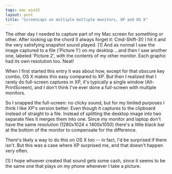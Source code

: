 ```yaml
---
tags: mac win32
layout: post
title: "Screencaps on multiple multiple monitors, XP and OS X"
---
```




<p>The other day I needed to capture part of my Mac screen for something or other. After looking up the chord (I always forget it: Cmd-Shift-3!) I hit it and the very satisfying snapshot sound played. [1] And as normal I saw the image captured to a file ('Picture 1') on my desktop ...and then I saw another one, labeled 'Picture 2', with the contents of my other monitor. Each graphic had its own resolution too. Neat!</p>

<p>When I first started this entry it was about how, except for that obscure key combo, OS X makes this easy compared to XP. But then I realized that I rarely do full-screen captures in XP, it's typically a single window (Alt-PrintScreen), and I don't think I've ever done a full-screen with multiple monitors.</p>

<p>So I snapped the full-screen: no clicky sound, but for my limited purposes I think I like XP's version better. Even though it captures to the clipboard instead of straight to a file. Instead of splitting the desktop image into two separate files it merges them into one. Since my monitor and laptop don't have the same resolution (1280x1024 x 1400x1050) there's a little black bar at the bottom of the monitor to compensate for the difference.</p>

<p>There's likely a way to do this on OS X too -- in fact, I'd be surprised if there isn't. But this was a case where XP surprised me, and that doesn't happen very often.</p>

<p>[1] I hope whoever created that sound gets some cash, since it seems to be the same one that plays on my phone whenever I take a picture.</p>


